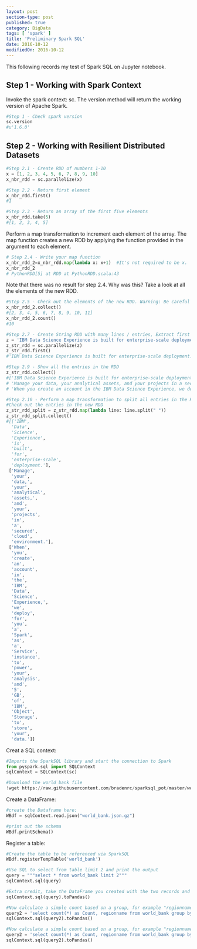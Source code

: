 ```yaml
---
layout: post
section-type: post
published: true
category: BigData
tags: [ 'spark' ]
title: 'Preliminary Spark SQL'
date: 2016-10-12
modifiedOn: 2016-10-12
---
```


This following records my test of Spark SQL on Jupyter notebook.

__Step 1 - Working with Spark Context__  
---------------------------------------  
Invoke the spark context: sc. The version method will return the working version of Apache Spark.  

```python  
#Step 1 - Check spark version
sc.version 
#u'1.6.0'  
```  

__Step 2 - Working with Resilient Distributed Datasets__  
--------------------------------------------------------  

```python  
#Step 2.1 - Create RDD of numbers 1-10
x = [1, 2, 3, 4, 5, 6, 7, 8, 9, 10] 
x_nbr_rdd = sc.parallelize(x)
```
```python
#Step 2.2 - Return first element
x_nbr_rdd.first()
#1

#Step 2.3 - Return an array of the first five elements
x_nbr_rdd.take(5)
#[1, 2, 3, 4, 5]
```  

Perform a map transformation to increment each element of the array. The map function creates a new RDD by applying the function provided in the argument to each element.  

```python  
# Step 2.4 - Write your map function
x_nbr_rdd_2=x_nbr_rdd.map(lambda x: x+1)  #It's not required to be x.  (lambda a: a+1) would also work
x_nbr_rdd_2
# PythonRDD[5] at RDD at PythonRDD.scala:43
```

Note that there was no result for step 2.4. Why was this? Take a look at all the elements of the new RDD.  

```python
#Step 2.5 - Check out the elements of the new RDD. Warning: Be careful with this in real life! Collect returns everything!
x_nbr_rdd_2.collect()
#[2, 3, 4, 5, 6, 7, 8, 9, 10, 11]
x_nbr_rdd_2.count()
#10
```

```python
#Step 2.7 - Create String RDD with many lines / entries, Extract first line
z = 'IBM Data Science Experience is built for enterprise-scale deployment.', "Manage your data, your analytical assets, and your projects in a secured cloud environment." , "When you create an account in the IBM Data Science Experience, we deploy for you a Spark as a Service instance to power your analysis and 5 GB of IBM Object Storage to store your data."
z_str_rdd = sc.parallelize(z)
z_str_rdd.first()
#'IBM Data Science Experience is built for enterprise-scale deployment.'

#Step 2.9 - Show all the entries in the RDD
z_str_rdd.collect()
#['IBM Data Science Experience is built for enterprise-scale deployment.',
# 'Manage your data, your analytical assets, and your projects in a secured cloud #environment.',
# 'When you create an account in the IBM Data Science Experience, we deploy for #you a Spark as a Service instance to power your analysis and 5 GB of IBM Object #Storage to store your data.']
```

```python
#Step 2.10 - Perform a map transformation to split all entries in the RDD
#Check out the entries in the new RDD
z_str_rdd_split = z_str_rdd.map(lambda line: line.split(" "))
z_str_rdd_split.collect()
#[['IBM',
  'Data',
  'Science',
  'Experience',
  'is',
  'built',
  'for',
  'enterprise-scale',
  'deployment.'],
 ['Manage',
  'your',
  'data,',
  'your',
  'analytical',
  'assets,',
  'and',
  'your',
  'projects',
  'in',
  'a',
  'secured',
  'cloud',
  'environment.'],
 ['When',
  'you',
  'create',
  'an',
  'account',
  'in',
  'the',
  'IBM',
  'Data',
  'Science',
  'Experience,',
  'we',
  'deploy',
  'for',
  'you',
  'a',
  'Spark',
  'as',
  'a',
  'Service',
  'instance',
  'to',
  'power',
  'your',
  'analysis',
  'and',
  '5',
  'GB',
  'of',
  'IBM',
  'Object',
  'Storage',
  'to',
  'store',
  'your',
  'data.']]
```  

Creat a SQL context:  
```python
#Imports the SparkSQL library and start the connection to Spark
from pyspark.sql import SQLContext
sqlContext = SQLContext(sc)

#Download the world bank file
!wget https://raw.githubusercontent.com/bradenrc/sparksql_pot/master/world_bank.json.gz
```  

Create a DataFrame:  
```python
#create the Dataframe here:
WBdf = sqlContext.read.json("world_bank.json.gz")

#print out the schema
WBdf.printSchema()
```

Register a table:  
```python
#Create the table to be referenced via SparkSQL
WBdf.registerTempTable('world_bank')
```

```python
#Use SQL to select from table limit 2 and print the output
query = """select * from world_bank limit 2"""
sqlContext.sql(query)

#Extra credit, take the DataFrame you created with the two records and convert it into a Pandas DataFrame
sqlContext.sql(query).toPandas()

#Now calculate a simple count based on a group, for example "regionname"
query2 = 'select count(*) as Count, regionname from world_bank group by regionname'
sqlContext.sql(query2).toPandas()

#Now calculate a simple count based on a group, for example "regionname"
query2 = 'select count(*) as Count, regionname from world_bank group by regionname'
sqlContext.sql(query2).toPandas()


```
